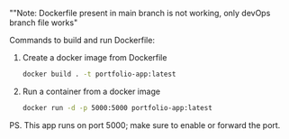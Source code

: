 ""Note: Dockerfile present in main branch is not working, only devOps branch file works"


Commands to build and run Dockerfile:

1. Create a docker image from Dockerfile
    ```bash
    docker build . -t portfolio-app:latest

3. Run a container from a docker image
    ```bash
    docker run -d -p 5000:5000 portfolio-app:latest

PS. This app runs on port 5000; make sure to enable or forward the port. 
